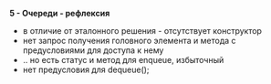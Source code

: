 **5 - Очереди - рефлексия**


- в отличие от эталонного решения - отсутствует конструктор
- нет запрос получения головного элемента и метода с предусловиями для доступа к нему
- .. но есть статус и метод для enqueue, избыточный
- нет предусловия для dequeue();
